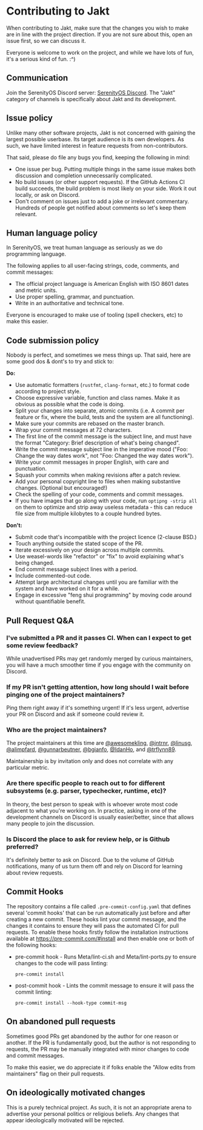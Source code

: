 # Contributing to Jakt

When contributing to Jakt, make sure that the changes you wish to make are in line with the project direction. If you are not sure about this, open an issue first, so we can discuss it.

Everyone is welcome to work on the project, and while we have lots of fun, it's a serious kind of fun. :^)

## Communication

Join the SerenityOS Discord server: [SerenityOS Discord](https://discord.gg/serenityos). The "Jakt" category of channels is specifically about Jakt and its development.

## Issue policy

Unlike many other software projects, Jakt is not concerned with gaining the largest possible userbase. Its target audience is its own developers. As such, we have limited interest in feature requests from non-contributors.

That said, please do file any bugs you find, keeping the following in mind:

* One issue per bug. Putting multiple things in the same issue makes both discussion and completion unnecessarily complicated.
* No build issues (or other support requests). If the GitHub Actions CI build succeeds, the build problem is most likely on your side. Work it out locally, or ask on Discord.
* Don't comment on issues just to add a joke or irrelevant commentary. Hundreds of people get notified about comments so let's keep them relevant.

## Human language policy

In SerenityOS, we treat human language as seriously as we do programming language.

The following applies to all user-facing strings, code, comments, and commit messages:

* The official project language is American English with ISO 8601 dates and metric units.
* Use proper spelling, grammar, and punctuation.
* Write in an authoritative and technical tone.

Everyone is encouraged to make use of tooling (spell checkers, etc) to make this easier.

## Code submission policy

Nobody is perfect, and sometimes we mess things up. That said, here are some good dos & dont's to try and stick to:

**Do:**

* Use automatic formatters (`rustfmt`, `clang-format`, etc.) to format code according to project style.
* Choose expressive variable, function and class names. Make it as obvious as possible what the code is doing.
* Split your changes into separate, atomic commits (i.e. A commit per feature or fix, where the build, tests and the system are all functioning).
* Make sure your commits are rebased on the master branch.
* Wrap your commit messages at 72 characters.
* The first line of the commit message is the subject line, and must have the format "Category: Brief description of what's being changed".
* Write the commit message subject line in the imperative mood ("Foo: Change the way dates work", not "Foo: Changed the way dates work").
* Write your commit messages in proper English, with care and punctuation.
* Squash your commits when making revisions after a patch review.
* Add your personal copyright line to files when making substantive changes. (Optional but encouraged!)
* Check the spelling of your code, comments and commit messages.
* If you have images that go along with your code, run `optipng -strip all` on them to optimize and strip away useless metadata - this can reduce file size from multiple kilobytes to a couple hundred bytes.

**Don't:**

* Submit code that's incompatible with the project licence (2-clause BSD.)
* Touch anything outside the stated scope of the PR.
* Iterate excessively on your design across multiple commits.
* Use weasel-words like "refactor" or "fix" to avoid explaining what's being changed.
* End commit message subject lines with a period.
* Include commented-out code.
* Attempt large architectural changes until you are familiar with the system and have worked on it for a while.
* Engage in excessive "feng shui programming" by moving code around without quantifiable benefit.

## Pull Request Q&A

### I've submitted a PR and it passes CI. When can I expect to get some review feedback?

While unadvertised PRs may get randomly merged by curious maintainers, you will have a much smoother time if you engage with the community on Discord.

### If my PR isn't getting attention, how long should I wait before pinging one of the project maintainers?

Ping them right away if it's something urgent! If it's less urgent, advertise your PR on Discord and ask if someone could review it.

### Who are the project maintainers?

The project maintainers at this time are [@awesomekling](https://github.com/awesomekling), [@jntrnr](https://github.com/jntrnr), [@linusg](https://github.com/linusg), [@alimpfard](https://github.com/alimpfard), [@gunnarbeutner](https://github.com/gunnarbeutner), [@bgianfo](https://github.com/bgianfo), [@IdanHo](https://github.com/IdanHo), and [@trflynn89](https://github.com/trflynn89).

Maintainership is by invitation only and does not correlate with any particular metric.

### Are there specific people to reach out to for different subsystems (e.g. parser, typechecker, runtime, etc)?

In theory, the best person to speak with is whoever wrote most code adjacent to what you're working on. In practice, asking in one of the development channels on Discord is usually easier/better, since that allows many people to join the discussion.

### Is Discord the place to ask for review help, or is Github preferred?

It's definitely better to ask on Discord. Due to the volume of GitHub notifications, many of us turn them off and rely on Discord for learning about review requests.

## Commit Hooks

The repository contains a file called `.pre-commit-config.yaml` that defines several 'commit hooks' that can be run automatically just before and after creating a new commit. These hooks lint your commit message, and the changes it contains to ensure they will pass the automated CI for pull requests.
To enable these hooks firstly follow the installation instructions available at https://pre-commit.com/#install and then enable one or both of the following hooks:
 - pre-commit hook - Runs Meta/lint-ci.sh and Meta/lint-ports.py to ensure changes to the code will pass linting:
   ```console
   pre-commit install
   ```
 - post-commit hook - Lints the commit message to ensure it will pass the commit linting:
   ```console
   pre-commit install --hook-type commit-msg
   ```

## On abandoned pull requests

Sometimes good PRs get abandoned by the author for one reason or another. If the PR is fundamentally good, but the author is not responding to requests, the PR may be manually integrated with minor changes to code and commit messages.

To make this easier, we do appreciate it if folks enable the "Allow edits from maintainers" flag on their pull requests.

## On ideologically motivated changes

This is a purely technical project. As such, it is not an appropriate arena to advertise your personal politics or religious beliefs. Any changes that appear ideologically motivated will be rejected.

